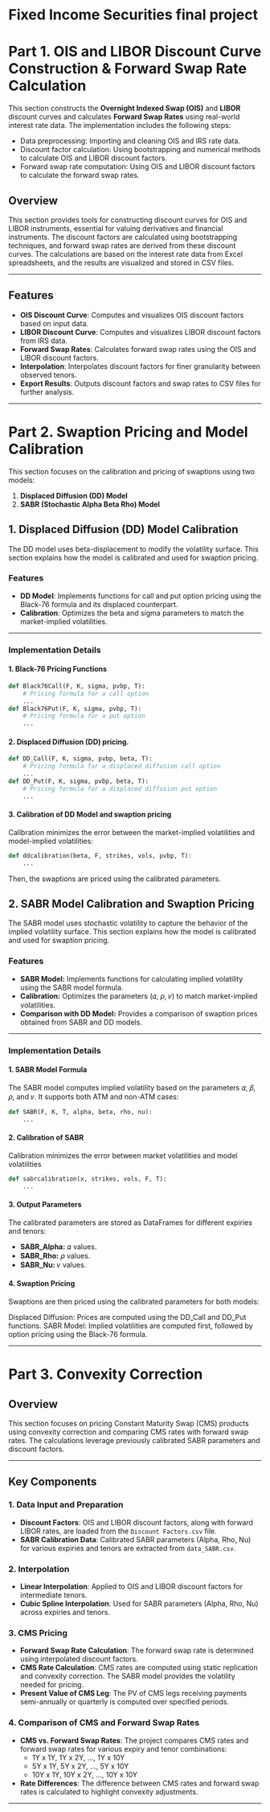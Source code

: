 # Fixed Income Securities final project

# Part 1. OIS and LIBOR Discount Curve Construction & Forward Swap Rate Calculation

This section constructs the **Overnight Indexed Swap (OIS)** and **LIBOR** discount curves and calculates **Forward Swap Rates** using real-world interest rate data. The implementation includes the following steps:

- Data preprocessing: Importing and cleaning OIS and IRS rate data.
- Discount factor calculation: Using bootstrapping and numerical methods to calculate OIS and LIBOR discount factors.
- Forward swap rate computation: Using OIS and LIBOR discount factors to calculate the forward swap rates.

## Overview

This section provides tools for constructing discount curves for OIS and LIBOR instruments, essential for valuing derivatives and financial instruments. The discount factors are calculated using bootstrapping techniques, and forward swap rates are derived from these discount curves. The calculations are based on the interest rate data from Excel spreadsheets, and the results are visualized and stored in CSV files.

---

## Features

- **OIS Discount Curve**: Computes and visualizes OIS discount factors based on input data.
- **LIBOR Discount Curve**: Computes and visualizes LIBOR discount factors from IRS data.
- **Forward Swap Rates**: Calculates forward swap rates using the OIS and LIBOR discount factors.
- **Interpolation**: Interpolates discount factors for finer granularity between observed tenors.
- **Export Results**: Outputs discount factors and swap rates to CSV files for further analysis.

---

# Part 2. Swaption Pricing and Model Calibration

This section focuses on the calibration and pricing of swaptions using two models:
1. **Displaced Diffusion (DD) Model**
2. **SABR (Stochastic Alpha Beta Rho) Model**

## 1. Displaced Diffusion (DD) Model Calibration

The DD model uses beta-displacement to modify the volatility surface. This section explains how the model is calibrated and used for swaption pricing.

### Features
- **DD Model**: Implements functions for call and put option pricing using the Black-76 formula and its displaced counterpart.
- **Calibration**: Optimizes the beta and sigma parameters to match the market-implied volatilities.

---

### Implementation Details

#### 1. Black-76 Pricing Functions
```python
def Black76Call(F, K, sigma, pvbp, T):
    # Pricing formula for a call option
    ...
def Black76Put(F, K, sigma, pvbp, T):
    # Pricing formula for a put option
    ...
```
#### 2. Displaced Diffusion (DD) pricing.

```python
def DD_Call(F, K, sigma, pvbp, beta, T):
    # Pricing formula for a displaced diffusion call option
    ...
def DD_Put(F, K, sigma, pvbp, beta, T):
    # Pricing formula for a displaced diffusion put option
    ...
```
#### 3. Calibration of DD Model and swaption pricing
Calibration minimizes the error between the market-implied volatilities and model-implied volatilities:

```python
def ddcalibration(beta, F, strikes, vols, pvbp, T):
    ...
```
Then, the swaptions are priced using the calibrated parameters.

## 2. SABR Model Calibration and Swaption Pricing

The SABR model uses stochastic volatility to capture the behavior of the implied volatility surface. This section explains how the model is calibrated and used for swaption pricing.

### Features
- **SABR Model:** Implements functions for calculating implied volatility using the SABR model formula.
- **Calibration:** Optimizes the parameters (𝛼, 𝜌, 𝜈) to match market-implied volatilities.
- **Comparison with DD Model:** Provides a comparison of swaption prices obtained from SABR and DD models.

---

### Implementation Details

#### 1. SABR Model Formula

The SABR model computes implied volatility based on the parameters 𝛼, 𝛽, 𝜌, and 𝜈. It supports both ATM and non-ATM cases:

```python
def SABR(F, K, T, alpha, beta, rho, nu):
    ...
```
#### 2. Calibration of SABR

Calibration minimizes the error between market volatilities and model volatilities

```python
def sabrcalibration(x, strikes, vols, F, T):
    ...
```

#### 3. Output Parameters

The calibrated parameters are stored as DataFrames for different expiries and tenors:

- **SABR_Alpha:** 𝛼 values.
- **SABR_Rho:** 𝜌 values.
- **SABR_Nu:** 𝜈 values.

#### 4. Swaption Pricing
Swaptions are then priced using the calibrated parameters for both models:

Displaced Diffusion: Prices are computed using the DD_Call and DD_Put functions.
SABR Model: Implied volatilities are computed first, followed by option pricing using the Black-76 formula.

---
# Part 3. Convexity Correction

## Overview
This section focuses on pricing Constant Maturity Swap (CMS) products using convexity correction and comparing CMS rates with forward swap rates. The calculations leverage previously calibrated SABR parameters and discount factors.

---

## Key Components

### 1. Data Input and Preparation
- **Discount Factors**: OIS and LIBOR discount factors, along with forward LIBOR rates, are loaded from the `Discount Factors.csv` file.
- **SABR Calibration Data**: Calibrated SABR parameters (Alpha, Rho, Nu) for various expiries and tenors are extracted from `data_SABR.csv`.

### 2. Interpolation
- **Linear Interpolation**: Applied to OIS and LIBOR discount factors for intermediate tenors.
- **Cubic Spline Interpolation**: Used for SABR parameters (Alpha, Rho, Nu) across expiries and tenors.

### 3. CMS Pricing
- **Forward Swap Rate Calculation**: The forward swap rate is determined using interpolated discount factors.
- **CMS Rate Calculation**: CMS rates are computed using static replication and convexity correction. The SABR model provides the volatility needed for pricing.
- **Present Value of CMS Leg**: The PV of CMS legs receiving payments semi-annually or quarterly is computed over specified periods.

### 4. Comparison of CMS and Forward Swap Rates
- **CMS vs. Forward Swap Rates**: The project compares CMS rates and forward swap rates for various expiry and tenor combinations:
  - 1Y x 1Y, 1Y x 2Y, ..., 1Y x 10Y
  - 5Y x 1Y, 5Y x 2Y, ..., 5Y x 10Y
  - 10Y x 1Y, 10Y x 2Y, ..., 10Y x 10Y
- **Rate Differences**: The difference between CMS rates and forward swap rates is calculated to highlight convexity adjustments.

---


